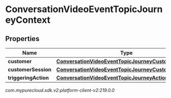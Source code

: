 # ConversationVideoEventTopicJourneyContext


## Properties

| Name | Type | Description | Notes |
| ------------ | ------------- | ------------- | ------------- |
| **customer** | [**ConversationVideoEventTopicJourneyCustomer**](ConversationVideoEventTopicJourneyCustomer) |  |  [optional] |
| **customerSession** | [**ConversationVideoEventTopicJourneyCustomerSession**](ConversationVideoEventTopicJourneyCustomerSession) |  |  [optional] |
| **triggeringAction** | [**ConversationVideoEventTopicJourneyAction**](ConversationVideoEventTopicJourneyAction) |  |  [optional] |




_com.mypurecloud.sdk.v2:platform-client-v2:219.0.0_
